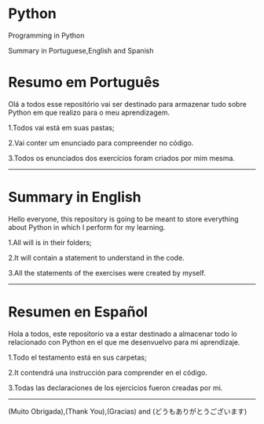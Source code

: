 # Python

Programming in Python

Summary in Portuguese,English and Spanish

# Resumo em Português
Olá a todos esse repositório vai ser destinado para armazenar tudo sobre Python em que realizo para o meu aprendizagem.

1.Todos vai está em suas pastas;

2.Vai conter um enunciado para compreender no código.

3.Todos os enunciados dos exercícios foram criados por mim mesma.

--------------------------------------------------------------------------------------------------------------------------------
# Summary in English

Hello everyone, this repository is going to be meant to store everything about Python in which I perform for my learning.

1.All will is in their folders;

2.It will contain a statement to understand in the code.

3.All the statements of the exercises were created by myself.

--------------------------------------------------------------------------------------------------------------------------------
# Resumen en Español

Hola a todos, este repositorio va a estar destinado a almacenar todo lo relacionado con Python en el que me desenvuelvo para mi aprendizaje.

1.Todo el testamento está en sus carpetas;

2.It contendrá una instrucción para comprender en el código.

3.Todas las declaraciones de los ejercicios fueron creadas por mi.

--------------------------------------------------------------------------------------------------------------------------------
(Muito Obrigada),(Thank You),(Gracias) and (どうもありがとうございます)
